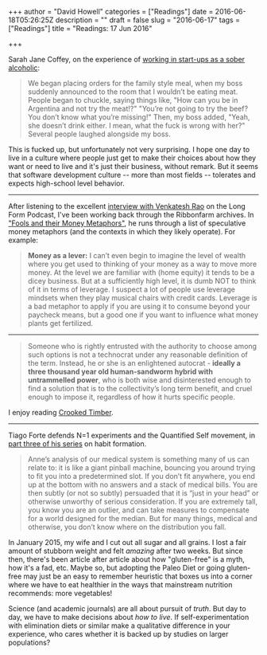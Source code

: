 +++
author = "David Howell"
categories = ["Readings"]
date = 2016-06-18T05:26:25Z
description = ""
draft = false
slug = "2016-06-17"
tags = ["Readings"]
title = "Readings: 17 Jun 2016"

+++


Sarah Jane Coffey, on the experience of [working in start-ups as a sober alcoholic](https://backchannel.com/do-startups-have-a-drinking-problem-920139d132a7#.62vevhkpa):

> We began placing orders for the family style meal, when my boss suddenly announced to the room that I wouldn’t be eating meat. People began to chuckle, saying things like, "How can you be in Argentina and not try the meat!?" "You’re not going to try the beef? You don’t know what you’re missing!" Then, my boss added, "Yeah, she doesn’t drink either. I mean, what the fuck is wrong with her?" Several people laughed alongside my boss.

This is fucked up, but unfortunately not very surprising. I hope one day to live in a culture where people just get to make their choices about how they want or need to live and it's just their business, without remark. But it seems that software development culture -- more than most fields -- tolerates and expects high-school level behavior.

---

After listening to the excellent [interview with Venkatesh Rao](https://longform.org/posts/longform-podcast-174-venkatesh-rao) on the Long Form Podcast, I've been working back through the Ribbonfarm archives. In ["Fools and their Money Metaphors"](http://www.ribbonfarm.com/2009/03/02/fools-and-their-money-metaphors/), he runs through a list of speculative money metaphors (and the contexts in which they likely operate). For example:

> **Money as a lever:** I can’t even begin to imagine the level of wealth where you get used to thinking of your money as a way to move more money. At the level we are familiar with (home equity) it tends to be a dicey business. But at a sufficiently high level, it is dumb NOT to think of it in terms of leverage. I suspect a lot of people use leverage mindsets when they play musical chairs with credit cards. Leverage is a bad metaphor to apply if you are using it to consume beyond your paycheck means, but a good one if you want to influence what money plants get fertilized.

---

> Someone who is rightly entrusted with the authority to choose among such options is not a technocrat under any reasonable definition of the term. Instead, he or she is an enlightened autocrat - **ideally a three thousand year old human-sandworm hybrid with untrammelled power**, who is both wise and disinterested enough to find a solution that is to the collectivity’s long term benefit, and cruel enough to impose it, regardless of how it hurts specific people.

I enjoy reading [Crooked Timber](http://crookedtimber.org/2016/06/17/the-sandworm-solution/).

---

Tiago Forte defends N=1 experiments and the Quantified Self movement, in [part three of his series](https://medium.com/forte-labs/experimental-habit-formation-869e18447fce#.2i69r99c5) on habit formation.

> Anne’s analysis of our medical system is something many of us can relate to: it is like a giant pinball machine, bouncing you around trying to fit you into a predetermined slot. If you don’t fit anywhere, you end up at the bottom with no answers and a stack of medical bills. You are then subtly (or not so subtly) persuaded that it is “just in your head” or otherwise unworthy of serious consideration. If you are extremely tall, you know you are an outlier, and can take measures to compensate for a world designed for the median. But for many things, medical and otherwise, you don’t know where on the distribution you fall.

In January 2015, my wife and I cut out all sugar and all grains. I lost a fair amount of stubborn weight and felt _amazing_ after two weeks. But since then, there's been article after article about how "gluten-free" is a myth, how it's a fad, etc. Maybe so, but adopting the Paleo Diet or going gluten-free may just be an easy to remember heuristic that boxes us into a corner where we have to eat healthier in the ways that mainstream nutrition recommends: more vegetables!

Science (and academic journals) are all about pursuit of _truth_. But day to day, we have to make decisions about _how to live_. If self-experimentation with elimination diets or similar make a qualitative difference in your experience, who cares whether it is backed up by studies on larger populations?

